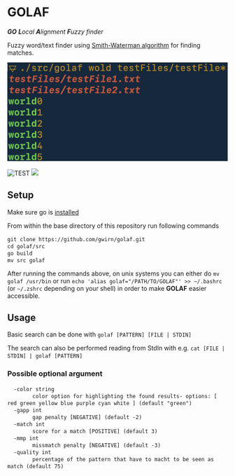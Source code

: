 # GOLAF

***GO** **L**ocal **A**lignment **F**uzzy finder*

Fuzzy word/text finder using [Smith-Waterman algorithm](https://en.wikipedia.org/wiki/Smith%E2%80%93Waterman_algorithm) for finding matches.

![alt text](https://github.com/gwirn/golaf/blob/master/screenshot/golaf.png?raw=true)

![TEST](https://github.com/gwirn/golaf/actions/workflows/go.yml/badge.svg)
<a title="Code Size" target="_blank" href="https://github.com/gwirn/golaf"><img src="https://img.shields.io/github/languages/code-size/gwirn/golaf"></a>

## Setup

Make sure go is [installed](https://go.dev/doc/install)

From within the base directory of this repository run following commands

```
git clone https://github.com/gwirn/golaf.git
cd golaf/src
go build
mv src golaf
```

After running the commands above, on unix systems you can either do `mv golaf /usr/bin` or run `echo 'alias golaf="/PATH/TO/GOLAF"' >> ~/.bashrc` (or `~/.zshrc` depending on your shell) in order to make **GOLAF** easier accessible.

## Usage

Basic search can be done with `golaf [PATTERN] [FILE | STDIN]`

The search can also be performed reading from StdIn with e.g. `cat [FILE | STDIN] | golaf [PATTERN]`

### Possible optional argument

```
  -color string
    	color option for highlighting the found results- options: [ red green yellow blue purple cyan white ] (default "green")
  -gapp int
    	gap penalty [NEGATIVE] (default -2)
  -match int
    	score for a match [POSITIVE] (default 3)
  -mmp int
    	missmatch penalty [NEGATIVE] (default -3)
  -quality int
    	percentage of the pattern that have to macht to be seen as match (default 75)
```
